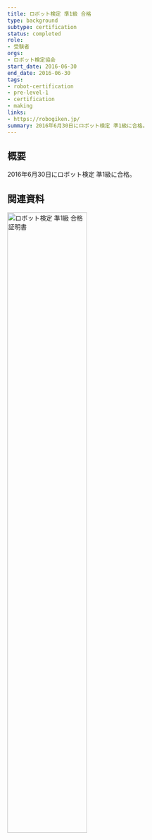 ```yaml
---
title: ロボット検定 準1級 合格
type: background
subtype: certification
status: completed
role:
- 受験者
orgs:
- ロボット検定協会
start_date: 2016-06-30
end_date: 2016-06-30
tags:
- robot-certification
- pre-level-1
- certification
- making
links:
- https://robogiken.jp/
summary: 2016年6月30日にロボット検定 準1級に合格。
---
```


## 概要

2016年6月30日にロボット検定 準1級に合格。

## 関連資料
<img src="linked_assets/30_Background/certifications/robot_cert_pre1_2016/robot_cert_pre1_certificate.jpg" alt="ロボット検定 準1級 合格証明書" width="60%">
